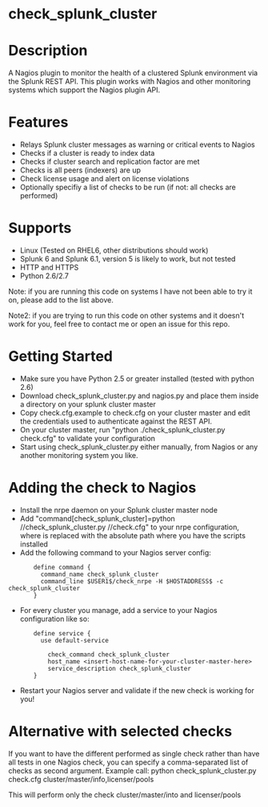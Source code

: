 check_splunk_cluster
====================

Description
===========
A Nagios plugin to monitor the health of a clustered Splunk environment via the Splunk REST API.
This plugin works with Nagios and other monitoring systems which support the Nagios plugin API.

Features
========
* Relays Splunk cluster messages as warning or critical events to Nagios
* Checks if a cluster is ready to index data
* Checks if cluster search and replication factor are met
* Checks is all peers (indexers) are up
* Check license usage and alert on license violations
* Optionally specifiy a list of checks to be run (if not: all checks are performed)

Supports
========
* Linux (Tested on RHEL6, other distributions should work)
* Splunk 6 and Splunk 6.1, version 5 is likely to work, but not tested
* HTTP and HTTPS
* Python 2.6/2.7

Note: if you are running this code on systems I have not been able to try it on, please
add to the list above.

Note2: if you are trying to run this code on other systems and it doesn't work for you, feel free to contact me or open an issue for
this repo.

Getting Started
===============
* Make sure you have Python 2.5 or greater installed (tested with python 2.6)
* Download check_splunk_cluster.py and nagios.py and place them inside a directory on your splunk cluster master
* Copy check.cfg.example to check.cfg on your cluster master and edit the credentials used to authenticate against the REST API.
* On your cluster master, run "python ./check_splunk_cluster.py check.cfg" to validate your configuration
* Start using check_splunk_cluster.py either manually, from Nagios or any another monitoring system you like.

Adding the check to Nagios
==========================
* Install the nrpe daemon on your Splunk cluster master node
* Add "command[check_splunk_cluster]=python /<path>/check_splunk_cluster.py /<path>/check.cfg" to your nrpe configuration, where <path>
  is replaced with the absolute path where you have the scripts installed
* Add the following command to your Nagios server config:
```
       define command {
         command_name check_splunk_cluster
         command_line $USER1$/check_nrpe -H $HOSTADDRESS$ -c check_splunk_cluster
       }
```
* For every cluster you manage, add a service to your Nagios configuration like so:
```
       define service {
         use default-service
        
           check_command check_splunk_cluster
           host_name <insert-host-name-for-your-cluster-master-here>
           service_description check_splunk_cluster
       }
```
* Restart your Nagios server and validate if the new check is working for you!

Alternative with selected checks
================================

If you want to have the different performed as single check rather than have all tests in one Nagios check,
you can specify a comma-separated list of checks as second argument. Example call:
python check_splunk_cluster.py check.cfg cluster/master/info,licenser/pools

This will perform only the check cluster/master/into and licenser/pools
